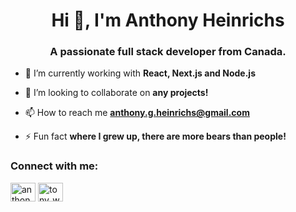 <h1 align="center">Hi 👋, I'm Anthony Heinrichs</h1>
<h3 align="center">A passionate full stack developer from Canada.</h3>

- 🌱 I’m currently working with **React, Next.js and Node.js**

- 👯 I’m looking to collaborate on **any projects!**

- 📫 How to reach me **anthony.g.heinrichs@gmail.com**

- ⚡ Fun fact **where I grew up, there are more bears than people!**

<h3 align="left">Connect with me:</h3>
<p align="left">
<a href="https://linkedin.com/in/anthony-heinrichs-139771a9" target="blank"><img align="center" src="https://raw.githubusercontent.com/rahuldkjain/github-profile-readme-generator/master/src/images/icons/Social/linked-in-alt.svg" alt="anthony-heinrichs-139771a9" height="30" width="40" /></a>
<a href="https://instagram.com/tony_wants_tacos" target="blank"><img align="center" src="https://raw.githubusercontent.com/rahuldkjain/github-profile-readme-generator/master/src/images/icons/Social/instagram.svg" alt="tony_wants_tacos" height="30" width="40" /></a>
</p>
